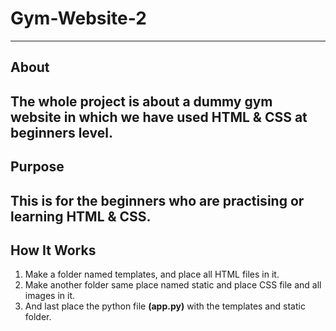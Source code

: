 # Gym-Website-2  
---
## About  
The whole project is about a dummy gym website in which we have used HTML & CSS at beginners level.  
---
## Purpose  
This is for the beginners who are practising or learning HTML & CSS.
---
## How It Works
1. Make a folder named templates, and place all HTML files in it.
2. Make another folder same place named static and place CSS file and all images in it.
3. And last place the python file **(app.py)** with the templates and static folder.
